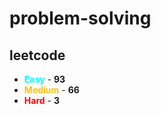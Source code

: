 # problem-solving

## leetcode

- <span style="color :  #00ffff">**Easy**</span> - **93**
- <span style="color :  #ffc20e">**Medium**</span> - **66**
- <span style="color :  red">**Hard**</span> - **3**
